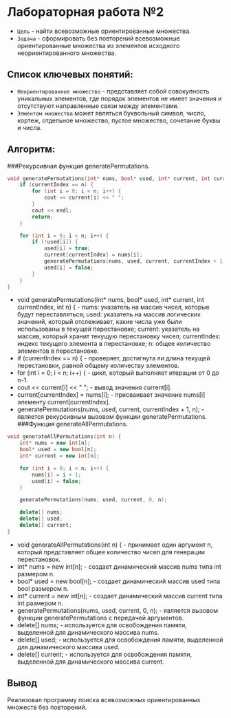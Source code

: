 # Лабораторная работа №2
- `Цель` - найти всевозможные ориентированные множества.
- `Задача` - сформировать без повторений всевозможные ориентированные множества из элементов исходного неориентированного множества.
## Список ключевых понятий:
- `Неориентированное множество` - представляет собой совокупность уникальных элементов, где порядок элементов не имеет значения и отсутствуют направленные связи между элементами.
- `Элментом множества` может являться буквольный символ, число, кортеж, отдельное множество, пустое множество, сочетание буквы и числа.
## Алгоритм:
###Рекурсивная функция generatePermutations.
```cpp
void generatePermutations(int* nums, bool* used, int* current, int currentIndex, int n) {
    if (currentIndex == n) {
        for (int i = 0; i < n; i++) {
            cout << current[i] << " ";
        }
        cout << endl;
        return;
    }

    for (int i = 0; i < n; i++) {
        if (!used[i]) {
            used[i] = true;
            current[currentIndex] = nums[i];
            generatePermutations(nums, used, current, currentIndex + 1, n);
            used[i] = false;
        }
    }
}
```
- void generatePermutations(int* nums, bool* used, int* current, int currentIndex, int n) { - nums: указатель на массив чисел, которые будут переставляться; used: указатель на массив логических значений, который отслеживает, какие числа уже были использованы в текущей перестановке; current: указатель на массив, который хранит текущую перестановку чисел; currentIndex: индекс текущего элемента в перестановке; n: общее количество элементов в перестановке.
- if (currentIndex == n) { - проверяет, достигнута ли длина текущей перестановки, равной общему количеству элементов.
- for (int i = 0; i < n; i++) { - цикл, который выполняет итерации от 0 до n-1.
- cout << current[i] << " "; - вывод значения current[i].
- current[currentIndex] = nums[i]; - присваивает значение nums[i] элементу current[currentIndex].
- generatePermutations(nums, used, current, currentIndex + 1, n); - является рекурсивным вызовом функции generatePermutations.
###Функция generateAllPermutations.
```cpp
void generateAllPermutations(int n) {
    int* nums = new int[n];
    bool* used = new bool[n];
    int* current = new int[n];

    for (int i = 0; i < n; i++) {
        nums[i] = i + 1;
        used[i] = false;
    }

    generatePermutations(nums, used, current, 0, n);

    delete[] nums;
    delete[] used;
    delete[] current;
}
```
- void generateAllPermutations(int n) { - принимает один аргумент n, который представляет общее количество чисел для генерации перестановок.
-  int* nums = new int[n]; - создает динамический массив nums типа int размером n.
- bool* used = new bool[n]; - создает динамический массив used типа bool размером n.
- int* current = new int[n]; - создает динамический массив current типа int размером n.
- generatePermutations(nums, used, current, 0, n); - является вызовом функции generatePermutations с передачей аргументов.
- delete[] nums; - используется для освобождения памяти, выделенной для динамического массива nums.
- delete[] used; - используется для освобождения памяти, выделенной для динамического массива used.
- delete[] current; - используется для освобождения памяти, выделенной для динамического массива current.
## Вывод 
Реализовал программу поиска всевозможных ориентированных множеств без повторений.
